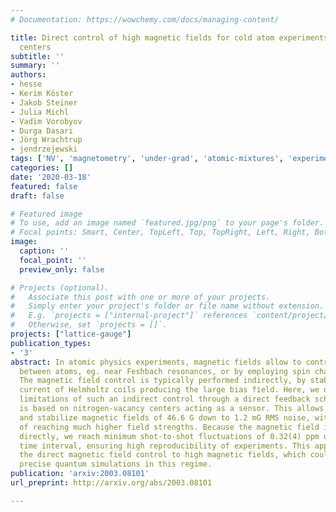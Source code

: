 ```yaml
---
# Documentation: https://wowchemy.com/docs/managing-content/

title: Direct control of high magnetic fields for cold atom experiments based on NV
  centers
subtitle: ''
summary: ''
authors:
- hesse
- Kerim Köster
- Jakob Steiner
- Julia Michl
- Vadim Vorobyov
- Durga Dasari
- Jörg Wrachtrup
- jendrzejewski
tags: ['NV', 'magnetometry', 'under-grad', 'atomic-mixtures', 'experiment', 'ultracold', 'kip']
categories: []
date: '2020-03-18'
featured: false
draft: false

# Featured image
# To use, add an image named `featured.jpg/png` to your page's folder.
# Focal points: Smart, Center, TopLeft, Top, TopRight, Left, Right, BottomLeft, Bottom, BottomRight.
image:
  caption: ''
  focal_point: ''
  preview_only: false

# Projects (optional).
#   Associate this post with one or more of your projects.
#   Simply enter your project's folder or file name without extension.
#   E.g. `projects = ["internal-project"]` references `content/project/deep-learning/index.md`.
#   Otherwise, set `projects = []`.
projects: ["lattice-gauge"]
publication_types:
- '3'
abstract: In atomic physics experiments, magnetic fields allow to control the interactions
  between atoms, eg. near Feshbach resonances, or by employing spin changing collisions.
  The magnetic field control is typically performed indirectly, by stabilizing the
  current of Helmholtz coils producing the large bias field. Here, we overcome the
  limitations of such an indirect control through a direct feedback scheme, which
  is based on nitrogen-vacancy centers acting as a sensor. This allows us to measure
  and stabilize magnetic fields of 46.6 G down to 1.2 mG RMS noise, with the potential
  of reaching much higher field strengths. Because the magnetic field is measured
  directly, we reach minimum shot-to-shot fluctuations of 0.32(4) ppm on a 22 minute
  time interval, ensuring high reproducibility of experiments. This approach extends
  the direct magnetic field control to high magnetic fields, which could enable new
  precise quantum simulations in this regime.
publication: 'arxiv:2003.08101'
url_preprint: http://arxiv.org/abs/2003.08101

---
```

